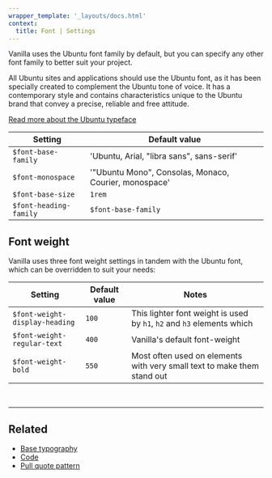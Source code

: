 ```yaml
---
wrapper_template: '_layouts/docs.html'
context:
  title: Font | Settings
---
```


Vanilla uses the Ubuntu font family by default, but you can specify any other font family to better suit your project.

All Ubuntu sites and applications should use the Ubuntu font, as it has been specially created to complement the Ubuntu tone of voice. It has a contemporary style and contains characteristics unique to the Ubuntu brand that convey a precise, reliable and free attitude.

[Read more about the Ubuntu typeface](http://font.ubuntu.com/)

| Setting                | Default value                                         |
| ---------------------- | ----------------------------------------------------- |
| `$font-base-family`    | 'Ubuntu, Arial, "libra sans", sans-serif'             |
| `$font-monospace`      | '"Ubuntu Mono", Consolas, Monaco, Courier, monospace' |
| `$font-base-size`      | `1rem`                                                |
| `$font-heading-family` | `$font-base-family`                                   |

## Font weight

Vanilla uses three font weight settings in tandem with the Ubuntu font, which can be overridden to suit your needs:

| Setting                        | Default value | Notes                                                                   |
| ------------------------------ | ------------- | ----------------------------------------------------------------------- |
| `$font-weight-display-heading` | `100`         | This lighter font weight is used by `h1`, `h2` and `h3` elements which  |
| `$font-weight-regular-text`    | `400`         | Vanilla's default font-weight                                           |
| `$font-weight-bold`            | `550`         | Most often used on elements with very small text to make them stand out |

<br>
<hr />

## Related

- [Base typography](/docs/base/typography)
- [Code](/docs/base/code)
- [Pull quote pattern](/docs/patterns/pull-quote)
